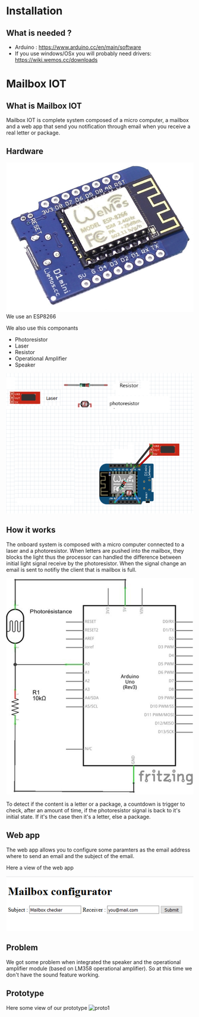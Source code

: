 # Installation

## What is needed ?

* Arduino :  https://www.arduino.cc/en/main/software
* If you use windows/OSx you will probably need drivers: https://wiki.wemos.cc/downloads

# Mailbox IOT

## What is Mailbox IOT

Mailbox IOT is complete system composed of a micro computer, a mailbox and a web app that send you notification through email when you receive a real letter or package.

## Hardware

![ESP8266](https://github.com/EZ-Team/Mailbox_IOT/blob/master/resources/esp8266.jpg)
We use an ESP8266

We also use this componants

* Photoresistor
* Laser
* Resistor
* Operational Amplifier
* Speaker

![Schema](https://github.com/EZ-Team/Mailbox_IOT/blob/master/resources/Schema2.png)

## How it works

The onboard system is composed with a micro computer connected to a laser and a photoresistor. When letters are pushed into the mailbox, they blocks the light thus the processor can handled the difference between initial light signal receive by the photoresistor. When the signal change an email is sent to notifiy the client that is mailbox is full.

![Schema](https://github.com/EZ-Team/Mailbox_IOT/blob/master/resources/schema.jpg)

To detect if the content is a letter or a package, a countdown is trigger to check, after an amount of time, if the photoresistor signal is back to it's initial state. If it's the case then it's a letter, else a package.

## Web app

The web app allows you to configure some paramters as the email address where to send an email and the subject of the email.

Here a view of the web app

![web app](https://github.com/EZ-Team/Mailbox_IOT/blob/master/resources/web_app.png)

## Problem

We got some problem when integrated the speaker and the operational amplifier module (based on LM358  operational amplifier).
So at this time we don't have the sound feature working.

## Prototype

Here some view of our prototype
![proto1](https://github.com/EZ-Team/Mailbox_IOT/blob/master/resources/Proto1.jpg)